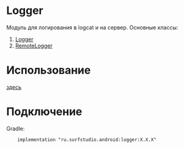# Logger
Модуль для логирования в logcat и на сервер.
Основные классы:
 1. [Logger](lib-logger/src/main/java/ru/surfstudio/android/logger/Logger.kt)
 1. [RemoteLogger](/template/base/src/main/java/ru/surfstudio/standard/base/logger/RemoteLogger.kt)

# Использование
[здесь](lib-logger/docs/usage.md)

# Подключение
Gradle:
```
    implementation "ru.surfstudio.android:logger:X.X.X"
```